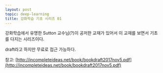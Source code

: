```yaml
---
layout: post
topic: deep-learning
title: 강화학습 기초 시리즈 01
---
```


강화학습에서 유명한 Sutton 교수님(?)이 공저한 교재가 있어서 이 교재를 보면서 기초를 다지는 시리즈이다.


draft라고 하지만 무료로 접근 가능하다.

참고: [http://incompleteideas.net/book/bookdraft2017nov5.pdf](http://incompleteideas.net/book/bookdraft2017nov5.pdf)
